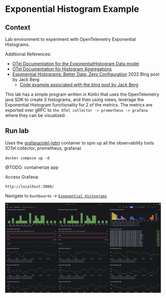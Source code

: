 # Exponential Histogram Example

## Context

Lab environment to experiment with OpenTelemetry Exponential Histograms.

Additional References:

* [OTel Documentation for the ExponentialHistogram Data model](https://opentelemetry.io/docs/specs/otel/metrics/data-model/#exponentialhistogram)
* [OTel Documentation for Histogram Aggregations](https://opentelemetry.io/docs/specs/otel/metrics/sdk/#histogram-aggregations)
* [Exponential Histograms: Better Data, Zero Configuration](https://opentelemetry.io/blog/2022/exponential-histograms/) 2022 Blog post by Jack Berg
    * [Code example associated with the blog post by Jack Berg](https://github.com/jack-berg/newrelic-opentelemetry-examples/commit/2681bf25518c02f4e5830f89254c736e0959d306)

This lab has a simple program written in Kotlin that uses the OpenTelemetry java SDK to create 3 histograms, and then 
using views, leverage the Exponential Histogram functionality for 2 of the metrics. The metrics are exported over gRPC to 
`the OTel collector -> prometheus -> grafana` where they can be visualized.


## Run lab

Uses the [grafana/otel-lgtm](https://grafana.com/blog/2024/03/13/an-opentelemetry-backend-in-a-docker-image-introducing-grafana/otel-lgtm/) container 
to spin up all the observability tools (OTel collector, prometheus, grafana)

`docker compose up -d`

@TODO: containerize app

Access Grafana:

```
http://localhost:3000/
```

Navigate to `Dashboards` -> [`Exponential Histograms`](http://localhost:3000/d/fdj5lsyfzhatcc/exponential-histograms?orgId=1&refresh=5s)

![dashboard](dashboard.png)